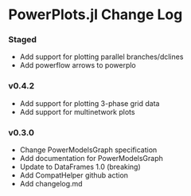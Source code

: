 PowerPlots.jl Change Log
========================
### Staged
 - Add support for plotting parallel branches/dclines 
 - Add powerflow arrows to powerplo
### v0.4.2
- Add support for plotting 3-phase grid data
- Add support for multinetwork plots

### v0.3.0
- Change PowerModelsGraph specification
- Add documentation for PowerModelsGraph
- Update to DataFrames 1.0 (breaking)
- Add CompatHelper github action
- Add changelog.md
